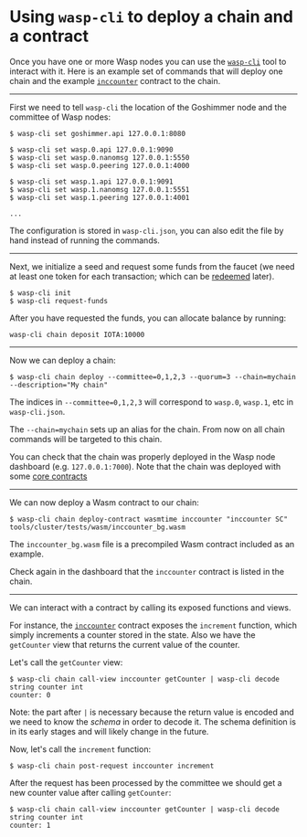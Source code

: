 # Using `wasp-cli` to deploy a chain and a contract

Once you have one or more Wasp nodes you can use the
[`wasp-cli`](https://github.com/iotaledger/wasp/tree/master/tools/wasp-cli) tool to interact with it.  Here is
an example set of commands that will deploy one chain and the example
[`inccounter`](https://github.com/iotaledger/wasp/tree/master/contracts/wasm/inccounter/src)
contract to the chain.

---

First we need to tell `wasp-cli` the location of the Goshimmer node and the
committee of Wasp nodes:

```
$ wasp-cli set goshimmer.api 127.0.0.1:8080

$ wasp-cli set wasp.0.api 127.0.0.1:9090
$ wasp-cli set wasp.0.nanomsg 127.0.0.1:5550
$ wasp-cli set wasp.0.peering 127.0.0.1:4000

$ wasp-cli set wasp.1.api 127.0.0.1:9091
$ wasp-cli set wasp.1.nanomsg 127.0.0.1:5551
$ wasp-cli set wasp.1.peering 127.0.0.1:4001

...
```

The configuration is stored in `wasp-cli.json`, you can also edit the file by hand
instead of running the commands.

---

Next, we initialize a seed and request some funds from the faucet (we need at
least one token for each transaction; which can be [redeemed](./accounts.md) later).

```
$ wasp-cli init
$ wasp-cli request-funds
```

After you have requested the funds, you can allocate balance by running:

```shell
wasp-cli chain deposit IOTA:10000
```
---

Now we can deploy a chain:

```
$ wasp-cli chain deploy --committee=0,1,2,3 --quorum=3 --chain=mychain --description="My chain"
```

The indices in `--committee=0,1,2,3` will correspond to `wasp.0`, `wasp.1`,
etc in `wasp-cli.json`.

The `--chain=mychain` sets up an alias for the chain. From now on all chain
commands will be targeted to this chain.

You can check that the chain was properly deployed in the Wasp node dashboard
(e.g. `127.0.0.1:7000`). Note that the chain was deployed with some [core contracts](../guide/core_concepts/core_contracts/overview.md)

---

We can now deploy a Wasm contract to our chain:

```
$ wasp-cli chain deploy-contract wasmtime inccounter "inccounter SC" tools/cluster/tests/wasm/inccounter_bg.wasm
```

The `inccounter_bg.wasm` file is a precompiled Wasm contract included as an
example.

Check again in the dashboard that the `inccounter` contract is listed in the chain.

---

We can interact with a contract by calling its exposed functions and views.

For instance, the
[`inccounter`](https://github.com/iotaledger/wasp/tree/master/contracts/wasm/inccounter/src)
contract exposes the `increment` function, which simply increments a counter
stored in the state. Also we have the `getCounter` view that returns the
current value of the counter.

Let's call the `getCounter` view:

```
$ wasp-cli chain call-view inccounter getCounter | wasp-cli decode string counter int
counter: 0
```

Note: the part after `|` is necessary because the return value is encoded and
we need to know the _schema_ in order to decode it. The schema definition is in
its early stages and will likely change in the future.

Now, let's call the `increment` function:

```
$ wasp-cli chain post-request inccounter increment
```

After the request has been processed by the committee we should get a new
counter value after calling `getCounter`:

```
$ wasp-cli chain call-view inccounter getCounter | wasp-cli decode string counter int
counter: 1
```
